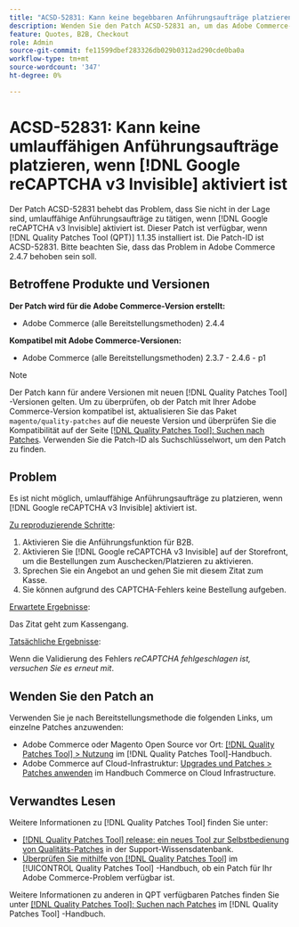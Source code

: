 ```yaml
---
title: "ACSD-52831: Kann keine begebbaren Anführungsaufträge platzieren, wenn [!DNL Google reCAPTCHA v3 Invisible] aktiviert ist"
description: Wenden Sie den Patch ACSD-52831 an, um das Adobe Commerce-Problem zu beheben, bei dem Sie nicht in der Lage sind, begebbare Anführungsaufträge zu platzieren, wenn [!DNL Google reCAPTCHA v3 Invisible] aktiviert ist.
feature: Quotes, B2B, Checkout
role: Admin
source-git-commit: fe11599dbef283326db029b0312ad290cde0ba0a
workflow-type: tm+mt
source-wordcount: '347'
ht-degree: 0%

---
```


# ACSD-52831: Kann keine umlauffähigen Anführungsaufträge platzieren, wenn [!DNL Google reCAPTCHA v3 Invisible] aktiviert ist

Der Patch ACSD-52831 behebt das Problem, dass Sie nicht in der Lage sind, umlauffähige Anführungsaufträge zu tätigen, wenn [!DNL Google reCAPTCHA v3 Invisible] aktiviert ist. Dieser Patch ist verfügbar, wenn [!DNL Quality Patches Tool (QPT)] 1.1.35 installiert ist. Die Patch-ID ist ACSD-52831. Bitte beachten Sie, dass das Problem in Adobe Commerce 2.4.7 behoben sein soll.

## Betroffene Produkte und Versionen

**Der Patch wird für die Adobe Commerce-Version erstellt:**

* Adobe Commerce (alle Bereitstellungsmethoden) 2.4.4

**Kompatibel mit Adobe Commerce-Versionen:**

* Adobe Commerce (alle Bereitstellungsmethoden) 2.3.7 - 2.4.6 - p1

>[!NOTE]
>
>Der Patch kann für andere Versionen mit neuen [!DNL Quality Patches Tool] -Versionen gelten. Um zu überprüfen, ob der Patch mit Ihrer Adobe Commerce-Version kompatibel ist, aktualisieren Sie das Paket `magento/quality-patches` auf die neueste Version und überprüfen Sie die Kompatibilität auf der Seite [[!DNL Quality Patches Tool]: Suchen nach Patches](https://experienceleague.adobe.com/tools/commerce-quality-patches/index.html). Verwenden Sie die Patch-ID als Suchschlüsselwort, um den Patch zu finden.

## Problem

Es ist nicht möglich, umlauffähige Anführungsaufträge zu platzieren, wenn [!DNL Google reCAPTCHA v3 Invisible] aktiviert ist.

<u>Zu reproduzierende Schritte</u>:

1. Aktivieren Sie die Anführungsfunktion für B2B.
1. Aktivieren Sie [!DNL Google reCAPTCHA v3 Invisible] auf der Storefront, um die Bestellungen zum Auschecken/Platzieren zu aktivieren.
1. Sprechen Sie ein Angebot an und gehen Sie mit diesem Zitat zum Kasse.
1. Sie können aufgrund des CAPTCHA-Fehlers keine Bestellung aufgeben.

<u>Erwartete Ergebnisse</u>:

Das Zitat geht zum Kassengang.

<u>Tatsächliche Ergebnisse</u>:

Wenn die Validierung des Fehlers *reCAPTCHA fehlgeschlagen ist, versuchen Sie es erneut mit*.

## Wenden Sie den Patch an

Verwenden Sie je nach Bereitstellungsmethode die folgenden Links, um einzelne Patches anzuwenden:

* Adobe Commerce oder Magento Open Source vor Ort: [[!DNL Quality Patches Tool] > Nutzung](/help/tools/quality-patches-tool/usage.md) im [!DNL Quality Patches Tool]-Handbuch.
* Adobe Commerce auf Cloud-Infrastruktur: [Upgrades und Patches > Patches anwenden](https://experienceleague.adobe.com/docs/commerce-cloud-service/user-guide/develop/upgrade/apply-patches.html) im Handbuch Commerce on Cloud Infrastructure.

## Verwandtes Lesen

Weitere Informationen zu [!DNL Quality Patches Tool] finden Sie unter:

* [[!DNL Quality Patches Tool] release: ein neues Tool zur Selbstbedienung von Qualitäts-Patches](https://experienceleague.adobe.com/en/docs/commerce-knowledge-base/kb/announcements/commerce-announcements/magento-quality-patches-released-new-tool-to-self-serve-quality-patches) in der Support-Wissensdatenbank.
* [Überprüfen Sie mithilfe von  [!DNL Quality Patches Tool]](/help/tools/quality-patches-tool/patches-available-in-qpt/check-patch-for-magento-issue-with-magento-quality-patches.md) im [!UICONTROL Quality Patches Tool] -Handbuch, ob ein Patch für Ihr Adobe Commerce-Problem verfügbar ist.


Weitere Informationen zu anderen in QPT verfügbaren Patches finden Sie unter [[!DNL Quality Patches Tool]: Suchen nach Patches](https://experienceleague.adobe.com/tools/commerce-quality-patches/index.html) im [!DNL Quality Patches Tool] -Handbuch.
